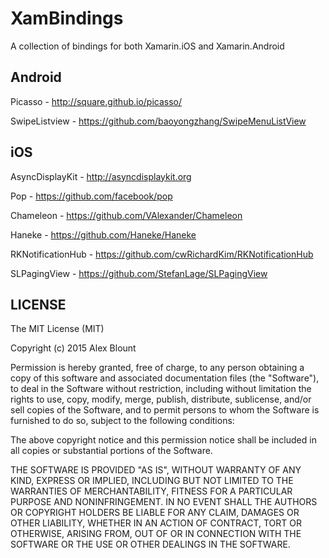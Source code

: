 # XamBindings

A collection of bindings for both Xamarin.iOS and Xamarin.Android

Android
-------

Picasso - http://square.github.io/picasso/

SwipeListview - https://github.com/baoyongzhang/SwipeMenuListView


iOS
---

AsyncDisplayKit - http://asyncdisplaykit.org

Pop - https://github.com/facebook/pop

Chameleon - https://github.com/VAlexander/Chameleon

Haneke - https://github.com/Haneke/Haneke

RKNotificationHub - https://github.com/cwRichardKim/RKNotificationHub

SLPagingView - https://github.com/StefanLage/SLPagingView

LICENSE
-------

The MIT License (MIT)

Copyright (c) 2015 Alex Blount

Permission is hereby granted, free of charge, to any person obtaining a copy
of this software and associated documentation files (the "Software"), to deal
in the Software without restriction, including without limitation the rights
to use, copy, modify, merge, publish, distribute, sublicense, and/or sell
copies of the Software, and to permit persons to whom the Software is
furnished to do so, subject to the following conditions:

The above copyright notice and this permission notice shall be included in all
copies or substantial portions of the Software.

THE SOFTWARE IS PROVIDED "AS IS", WITHOUT WARRANTY OF ANY KIND, EXPRESS OR
IMPLIED, INCLUDING BUT NOT LIMITED TO THE WARRANTIES OF MERCHANTABILITY,
FITNESS FOR A PARTICULAR PURPOSE AND NONINFRINGEMENT. IN NO EVENT SHALL THE
AUTHORS OR COPYRIGHT HOLDERS BE LIABLE FOR ANY CLAIM, DAMAGES OR OTHER
LIABILITY, WHETHER IN AN ACTION OF CONTRACT, TORT OR OTHERWISE, ARISING FROM,
OUT OF OR IN CONNECTION WITH THE SOFTWARE OR THE USE OR OTHER DEALINGS IN THE
SOFTWARE.
